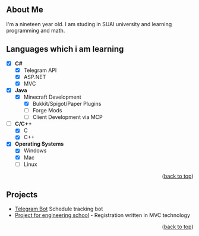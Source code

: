 <p id="readme-top"></p>

## About Me
I'm a nineteen year old. I am studing in SUAI university and learning programming and math.  

## Languages which i am learning
- [x] **С#**
    - [x] Telegram API
    - [x] ASP.NET
    - [x] MVC
- [x] **Java**
    - [x] Minecraft Development
      - [x] Bukkit/Spigot/Paper Plugins
      - [ ] Forge Mods
      - [ ] Client Development via MCP
- [ ] **C/C++**
    - [x] C
    - [x] C++
- [x] **Operating Systems**
    - [x] Windows
    - [x] Mac 
    - [ ] Linux
   
<p align="right">(<a href="#readme-top">back to top</a>)</p>

## Projects
- [Telegram Bot](https://github.com/JordennJd/Telegram_Bot) Schedule tracking bot
- [Project for engineering school](https://github.com/JordennJd/Personal-Account) - Registration written in MVC technology
<p align="right">(<a href="#readme-top">back to top</a>)</p>
